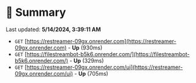 # 📖 Summary
Last updated: **5/14/2024, 3:39:11 AM**

- `GET` [https://restreamer-09gx.onrender.com](https://restreamer-09gx.onrender.com) - **Up** (930ms)
- `GET` [https://filestreambot-b5k6.onrender.com/](https://filestreambot-b5k6.onrender.com/) - **Up** (329ms)
- `GET` [https://restreamer-09gx.onrender.com/ui](https://restreamer-09gx.onrender.com/ui) - **Up** (705ms)
